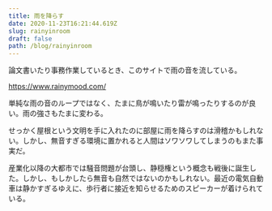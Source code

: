 ```yaml
---
title: 雨を降らす
date: 2020-11-23T16:21:44.619Z
slug: rainyinroom
draft: false
path: /blog/rainyinroom
---
```

論文書いたり事務作業しているとき、このサイトで雨の音を流している。

<https://www.rainymood.com/>

単純な雨の音のループではなく、たまに鳥が鳴いたり雷が鳴ったりするのが良い。雨の強さもたまに変わる。

せっかく屋根という文明を手に入れたのに部屋に雨を降らすのは滑稽かもしれない。しかし、無音すぎる環境に置かれると人間はソワソワしてしまうのもまた事実だ。

産業化以降の大都市では騒音問題が台頭し、静穏権という概念も戦後に誕生した。しかし、もしかしたら無音も自然ではないのかもしれない。最近の電気自動車は静かすぎるゆえに、歩行者に接近を知らせるためのスピーカーが着けられている。